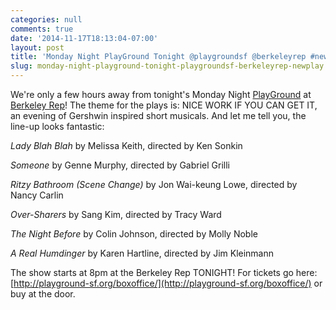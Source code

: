 ```yaml
---
categories: null
comments: true
date: '2014-11-17T18:13:04-07:00'
layout: post
title: 'Monday Night PlayGround Tonight @playgroundsf @berkeleyrep #newplay'
slug: monday-night-playground-tonight-playgroundsf-berkeleyrep-newplay
---
```


We're only a few hours away from tonight's Monday Night [PlayGround](http://playground-sf.org/monday/) at [Berkeley Rep](http://www.berkeleyrep.org/)! The theme for the plays is: NICE WORK IF YOU CAN GET IT, an evening of Gershwin inspired short musicals. And let me tell you, the line-up looks fantastic:

*Lady Blah Blah* by Melissa Keith, directed by Ken Sonkin

*Someone* by Genne Murphy, directed by Gabriel Grilli

*Ritzy Bathroom (Scene Change)* by Jon Wai-keung Lowe, directed by Nancy Carlin

*Over-Sharers* by Sang Kim, directed by Tracy Ward

*The Night Before* by Colin Johnson, directed by Molly Noble

*A Real Humdinger* by Karen Hartline, directed by Jim Kleinmann

The show starts at 8pm at the Berkeley Rep TONIGHT! For tickets go here: [http://playground-sf.org/boxoffice/](http://playground-sf.org/boxoffice/) or buy at the door.